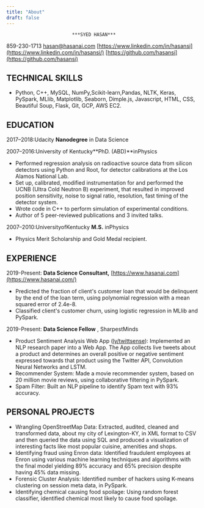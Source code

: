 ```yaml
---
title: "About"
draft: false
---
```



							***SYED HASAN***

859-230-1713  [hasan@hasanai.com](mailto:hasan@hasanai.com) [https://www.linkedin.com/in/hasansi](https://www.linkedin.com/in/hasansi/)  [https://github.com/hasansi](https://github.com/hasansi)

## TECHNICAL SKILLS

- Python, C++, MySQL, NumPy,Scikit-learn,Pandas, NLTK, Keras, PySpark, MLlib, Matplotlib, Seaborn, Dimple.js, Javascript, HTML, CSS, Beautiful Soup, Flask, Git, GCP, AWS EC2.

## EDUCATION

2017–2018:Udacity **Nanodegree** in Data Science

2007–2016:University of Kentucky**PhD. (ABD)**inPhysics

- Performed regression analysis on radioactive source data from silicon detectors using Python and Root, for detector calibrations at the Los Alamos National Lab.
- Set up, calibrated, modified instrumentation for and performed the UCNB (Ultra Cold Neutron B) experiment, that resulted in improved position sensitivity, noise to signal ratio, resolution, fast timing of the detector system.
- Wrote code in C++ to perform simulation of experimental conditions.
- Author of 5 peer-reviewed publications and 3 invited talks.

2007–2010:UniversityofKentucky **M.S.** inPhysics

- Physics Merit Scholarship and Gold Medal recipient.

## EXPERIENCE

2019-Present: **Data Science Consultant,** [https://www.hasanai.com](https://www.hasanai.com/)

- Predicted the fraction of client&#39;s customer loan that would be delinquent by the end of the loan term, using polynomial regression with a mean squared error of 2.4e-8.
- Classified client&#39;s customer churn, using logistic regression in MLlib and PySpark.

 2019-Present: **Data Science Fellow** , SharpestMinds

- Product Sentiment Analysis Web App ([ly/twittsense](http://bit.ly/twittsense)): Implemented an NLP research paper into a Web App. The App collects live tweets about a product and determines an overall positive or negative sentiment expressed towards that product using the Twitter API, Convolution Neural Networks and LSTM.
- Recommender System: Made a movie recommender system, based on 20 million movie reviews, using collaborative filtering in PySpark.
- Spam Filter: Built an NLP pipeline to identify Spam text with 93% accuracy.

## PERSONAL PROJECTS

- Wrangling OpenStreetMap Data: Extracted, audited, cleaned and transformed data, about my city of Lexington-KY, in XML format to CSV and then queried the data using SQL and produced a visualization of interesting facts like most popular cuisine, amenities and shops.
- Identifying fraud using Enron data: Identified fraudulent employees at Enron using various machine learning techniques and algorithms with the final model yielding 89% accuracy and 65% precision despite having 45% data missing.
- Forensic Cluster Analysis: Identified number of hackers using K-means clustering on session meta data, in PySpark.
- Identifying chemical causing food spoilage: Using random forest classifier, identified chemical most likely to cause food spoilage.
